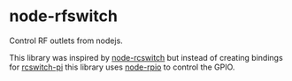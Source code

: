 # node-rfswitch
Control RF outlets from nodejs.

This library was inspired by [node-rcswitch](https://github.com/marvinroger/node-rcswitch) but instead of creating bindings for [rcswitch-pi](https://github.com/r10r/rcswitch-pi) this library uses [node-rpio](https://github.com/jperkin/node-rpio) to control the GPIO.
